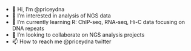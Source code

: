 - 👋 Hi, I’m @priceydna
- 👀 I’m interested in analysis of NGS data
- 🌱 I’m currently learning R: ChIP-seq, RNA-seq, Hi-C data focusing on DNA repeats
- 💞️ I’m looking to collaborate on NGS analysis projects
- 📫 How to reach me @priceydna twitter

<!---
priceydna/priceydna is a ✨ special ✨ repository because its `README.md` (this file) appears on your GitHub profile.
You can click the Preview link to take a look at your changes.
--->
